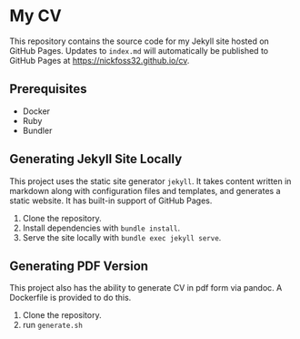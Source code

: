 # My CV

This repository contains the source code for my Jekyll site hosted on GitHub Pages. Updates to `index.md` will automatically be published to GitHub Pages at https://nickfoss32.github.io/cv.

## Prerequisites

* Docker
* Ruby
* Bundler

## Generating Jekyll Site Locally
This project uses the static site generator `jekyll`. It takes content written in markdown along with configuration files and templates, and generates a static website. It has built-in support of GitHub Pages.

1. Clone the repository.
2. Install dependencies with `bundle install`.
3. Serve the site locally with `bundle exec jekyll serve`.

## Generating PDF Version
This project also has the ability to generate CV in pdf form via pandoc. A Dockerfile is provided to do this.

1. Clone the repository.
2. run `generate.sh`
